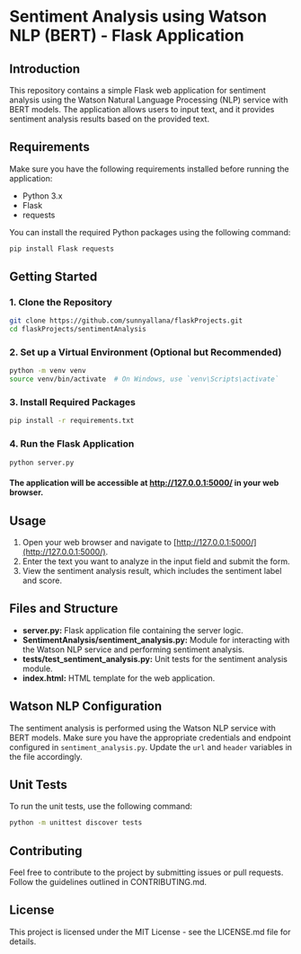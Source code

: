 # Sentiment Analysis using Watson NLP (BERT) - Flask Application

## Introduction
This repository contains a simple Flask web application for sentiment analysis using the Watson Natural Language Processing (NLP) service with BERT models. The application allows users to input text, and it provides sentiment analysis results based on the provided text.

## Requirements
Make sure you have the following requirements installed before running the application:
- Python 3.x
- Flask
- requests

You can install the required Python packages using the following command:
```bash
pip install Flask requests
```

## Getting Started

### 1. Clone the Repository
```bash
git clone https://github.com/sunnyallana/flaskProjects.git
cd flaskProjects/sentimentAnalysis
```

### 2. Set up a Virtual Environment (Optional but Recommended)
```bash
python -m venv venv
source venv/bin/activate  # On Windows, use `venv\Scripts\activate`
```

### 3. Install Required Packages
```bash
pip install -r requirements.txt
```

### 4. Run the Flask Application
```bash
python server.py
```
#### The application will be accessible at http://127.0.0.1:5000/ in your web browser.

## Usage
1. Open your web browser and navigate to [http://127.0.0.1:5000/](http://127.0.0.1:5000/).
2. Enter the text you want to analyze in the input field and submit the form.
3. View the sentiment analysis result, which includes the sentiment label and score.

## Files and Structure
- **server.py:** Flask application file containing the server logic.
- **SentimentAnalysis/sentiment_analysis.py:** Module for interacting with the Watson NLP service and performing sentiment analysis.
- **tests/test_sentiment_analysis.py:** Unit tests for the sentiment analysis module.
- **index.html:** HTML template for the web application.

## Watson NLP Configuration
The sentiment analysis is performed using the Watson NLP service with BERT models. Make sure you have the appropriate credentials and endpoint configured in `sentiment_analysis.py`. Update the `url` and `header` variables in the file accordingly.

## Unit Tests
To run the unit tests, use the following command:
```bash
python -m unittest discover tests
```

## Contributing
Feel free to contribute to the project by submitting issues or pull requests. Follow the guidelines outlined in CONTRIBUTING.md.

## License
This project is licensed under the MIT License - see the LICENSE.md file for details.

